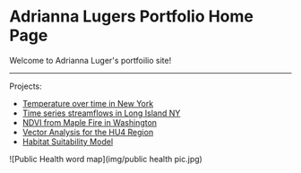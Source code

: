 # Adrianna Lugers Portfolio Home Page

Welcome to Adrianna Luger's portfoilio site!

***

Projects:
  * [Temperature over time in New York](https://BAD.Adriannaluger.github.io/ny-temp.html)
  * [Time series streamflows in Long Island NY](https://adriannaluger.github.io/timeseries-ny.html)
  * [NDVI from Maple Fire in Washington](http://adriannaluger.github.io/ndvi_maple_fire.html)
  * [Vector Analysis for the HU4 Region](http://adriannaluger.github.io/vector.html)
  * [Habitat Suitability Model](http://Adriannaluger.github.io/Final(2).html)

![Public Health word map](img/public health pic.jpg)


